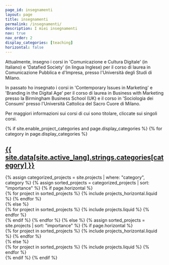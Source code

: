 ```yaml
---
page_id: insegnamenti
layout: page
title: insegnamenti
permalink: /insegnamenti/
description: I miei insegnamenti
nav: true
nav_order: 2
display_categories: [teaching]
horizontal: false
---
```


Attualmente, insegno i corsi in 'Comunicazione e Cultura Digitale' (in Italiano) e 'Datafied Society' (in lingua Inglese) per il corso di laurea in Comunicazione Pubblica e d'Impresa, presso l'Università degli Studi di Milano.

In passato ho insegnato i corsi in 'Contemporary Issues in Marketing' e 'Branding in the Digital Age' per il corso di laurea in Business with Marketing presso la Birmingham Business School (UK) e il corso in 'Sociologia dei Consumi' presso l'Università Cattolica del Sacro Cuore di Milano.

Per maggiori informazioni sui corsi di cui sono titolare, cliccate sui singoli corsi.

<!-- pages/projects.md -->
<div class="projects">
  {% if site.enable_project_categories and page.display_categories %}
    <!-- Display categorized projects -->
    {% for category in page.display_categories %}
      <a id="{{ site.data[site.active_lang].strings.categories[category] }}" href=".#{{ site.data[site.active_lang].strings.categories[category] }}">
        <h2 class="category">{{ site.data[site.active_lang].strings.categories[category] }}</h2>
      </a>
      {% assign categorized_projects = site.projects | where: "category", category %}
      {% assign sorted_projects = categorized_projects | sort: "importance" %}
      <!-- Generate cards for each project -->
      {% if page.horizontal %}
        <div class="container">
          <div class="row row-cols-1 row-cols-md-2">
            {% for project in sorted_projects %}
              {% include projects_horizontal.liquid %}
            {% endfor %}
          </div>
        </div>
      {% else %}
        <div class="row row-cols-1 row-cols-md-3">
          {% for project in sorted_projects %}
            {% include projects.liquid %}
          {% endfor %}
        </div>
      {% endif %}
    {% endfor %}
  {% else %}
    <!-- Display projects without categories -->
    {% assign sorted_projects = site.projects | sort: "importance" %}
    <!-- Generate cards for each project -->
    {% if page.horizontal %}
      <div class="container">
        <div class="row row-cols-1 row-cols-md-2">
          {% for project in sorted_projects %}
            {% include projects_horizontal.liquid %}
          {% endfor %}
        </div>
      </div>
    {% else %}
      <div class="row row-cols-1 row-cols-md-3">
        {% for project in sorted_projects %}
          {% include projects.liquid %}
        {% endfor %}
      </div>
    {% endif %}
  {% endif %}
</div>
